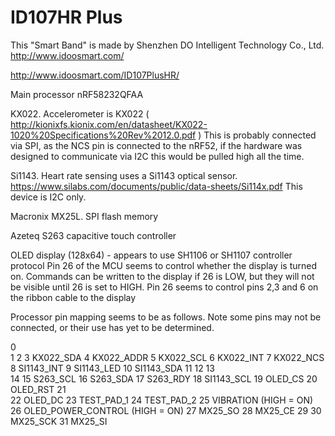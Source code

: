 ID107HR Plus
============

This "Smart Band" is made by  	Shenzhen DO Intelligent Technology Co., Ltd.
http://www.idoosmart.com/

http://www.idoosmart.com/ID107PlusHR/

Main processor nRF58232QFAA

KX022.	Accelerometer is KX022  ( http://kionixfs.kionix.com/en/datasheet/KX022-1020%20Specifications%20Rev%2012.0.pdf )
This is probably connected via SPI, as the NCS pin is connected to the nRF52, if the hardware was designed to 
communicate via I2C this would be pulled high all the time.

Si1143.	Heart rate sensing uses a Si1143 optical sensor. https://www.silabs.com/documents/public/data-sheets/Si114x.pdf
This device is I2C only.

Macronix MX25L. SPI flash memory 

Azeteq S263 capacitive touch controller

OLED display (128x64) - appears to use SH1106 or SH1107 controller protocol
Pin 26 of the MCU seems to control whether the display is turned on.
Commands can be written to the display if 26 is LOW, but they will not be visible until 26 is set to HIGH.
Pin 26 seems to control pins 2,3 and 6 on the ribbon cable to the display


Processor pin mapping seems to be as follows.
Note some pins may not be connected, or their use has yet to be determined.

0	
1
2
3	KX022_SDA
4	KX022_ADDR
5	KX022_SCL
6	KX022_INT
7	KX022_NCS
8	SI1143_INT
9	SI1143_LED
10	SI1143_SDA
11
12
13	
14
15	S263_SCL
16	S263_SDA
17	S263_RDY
18	SI1143_SCL
19	OLED_CS
20	OLED_RST
21	
22	OLED_DC
23	TEST_PAD_1 
24	TEST_PAD_2
25	VIBRATION (HIGH = ON)
26	OLED_POWER_CONTROL (HIGH = ON)
27	MX25_SO
28	MX25_CE
29
30	MX25_SCK
31	MX25_SI
